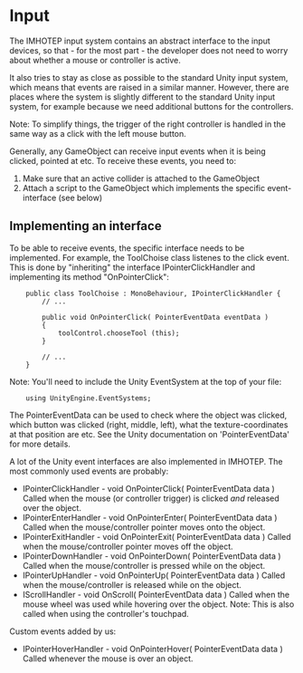 Input
=================================

The IMHOTEP input system contains an abstract interface to the input devices, so that - for the most part - the developer does not need to worry about whether a mouse or controller is active.

It also tries to stay as close as possible to the standard Unity input system, which means that events are raised in a similar manner. However, there are places where the system is slightly different to the standard Unity input system, for example because we need additional buttons for the controllers.

Note: To simplify things, the trigger of the right controller is handled in the same way as a click with the left mouse button.

Generally, any GameObject can receive input events when it is being clicked, pointed at etc.
To receive these events, you need to:

1. Make sure that an active collider is attached to the GameObject
2. Attach a script to the GameObject which implements the specific event-interface (see below)



Implementing an interface
---------------------------------

To be able to receive events, the specific interface needs to be implemented. For example, the ToolChoise class listenes to the click event. This is done by "inheriting" the interface IPointerClickHandler and implementing its method "OnPointerClick":

~~~~~~~~~~~~~~~~~~~~~~~~~~~~~~~~~~~~~~~~~~~~~~~~~{.cs}
	public class ToolChoise : MonoBehaviour, IPointerClickHandler {
		// ...

		public void OnPointerClick( PointerEventData eventData )
		{
			toolControl.chooseTool (this);
		}	

		// ...
	}
~~~~~~~~~~~~~~~~~~~~~~~~~~~~~~~~~~~~~~~~~~~~~~~~~

Note: You'll need to include the Unity EventSystem at the top of your file:

~~~~~~~~~~~~~~~~~~~~~~~~~~~~~~~~~~~~~~~~~~~~~~~~~{.cs}
	using UnityEngine.EventSystems;
~~~~~~~~~~~~~~~~~~~~~~~~~~~~~~~~~~~~~~~~~~~~~~~~~

The PointerEventData can be used to check where the object was clicked, which button was clicked (right, middle, left), what the texture-coordinates at that position are etc. See the Unity documentation on 'PointerEventData' for more details.

A lot of the Unity event interfaces are also implemented in IMHOTEP. The most commonly used events are probably:

- IPointerClickHandler - void OnPointerClick( PointerEventData data )
	Called when the mouse (or controller trigger) is clicked *and* released over the object.
- IPointerEnterHandler - void OnPointerEnter( PointerEventData data )
	Called when the mouse/controller pointer moves onto the object.
- IPointerExitHandler - void OnPointerExit( PointerEventData data )
	Called when the mouse/controller pointer moves off the object.
- IPointerDownHandler - void OnPointerDown( PointerEventData data )
	Called when the mouse/controller is pressed while on the object.
- IPointerUpHandler - void OnPointerUp( PointerEventData data )
	Called when the mouse/controller is released while on the object.
- IScrollHandler - void OnScroll( PointerEventData data )
	Called when the mouse wheel was used while hovering over the object.
	Note: This is also called when using the controller's touchpad.

Custom events added by us:

- IPointerHoverHandler - void OnPointerHover( PointerEventData data )
	Called whenever the mouse is over an object.


